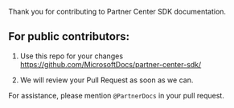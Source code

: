 Thank you for contributing to Partner Center SDK documentation.

## For public contributors: 

1. Use this repo for your changes https://github.com/MicrosoftDocs/partner-center-sdk/

2. We will review your Pull Request as soon as we can. 

For assistance, please mention `@PartnerDocs` in your pull request.
